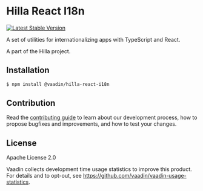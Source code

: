 # Hilla React I18n

[![Latest Stable Version](https://img.shields.io/npm/v/@vaadin/hilla-react-i18n.svg)](https://www.npmjs.com/package/@vaadin/hilla-react-i18n)

A set of utilities for internationalizing apps with TypeScript and React.

A part of the Hilla project.

## Installation

```bash
$ npm install @vaadin/hilla-react-i18n
```

## Contribution

Read the [contributing guide](https://vaadin.com/docs/latest/contributing-docs/overview) to learn about our development process, how to propose bugfixes and improvements, and how to test your changes.

## License

Apache License 2.0

Vaadin collects development time usage statistics to improve this product.
For details and to opt-out, see https://github.com/vaadin/vaadin-usage-statistics.
